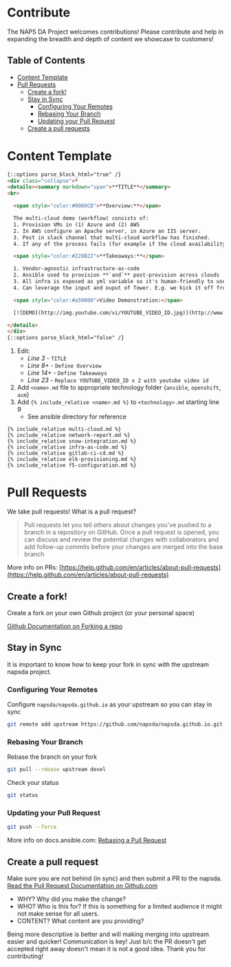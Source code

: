 # Contribute

The NAPS DA Project welcomes contributions!  Please contribute and help in expanding the breadth and depth of content we showcase to customers!

## Table of Contents

* [Content Template](#Content-Template)
* [Pull Requests ](#pull-requests)
   * [Create a fork!](#create-a-fork)
   * [Stay in Sync](#stay-in-sync)
      * [Configuring Your Remotes](#configuring-your-remotes)
      * [Rebasing Your Branch](#rebasing-your-branch)
      * [Updating your Pull Request](#updating-your-pull-request)
   * [Create a pull requests](#create-a-pull-request)

# Content Template
```html
{::options parse_block_html="true" /}
<div class="collapse">*
<details><summary markdown="span">**TITLE**</summary>
<br>

  <span style="color:#0000CD">**Overview:**</span>

  The multi-cloud demo (workflow) consists of:
  1. Provision VMs in (1) Azure and (2) AWS
  2. In AWS configure an Apache server, in Azure an IIS server.
  3. Post in slack channel that multi-cloud workflow has finished.
  4. If any of the process fails (for example if the cloud availability is full) tear down in that cloud.

  <span style="color:#228B22">**Takeaways:**</span>

  1. Vendor-agnostic infrastructure-as-code
  2. Ansible used to provision **`and`** post-provision across clouds
  3. All infra is exposed as yml variable so it's human-friendly to use while still being flexible and powerful
  4. Can leverage the input and ouput of Tower. E.g. we kick it off from hosted services catalog to trigger and post to slack after it's finished but could also be kicked off from any CMDB and integrated with other Chatops.

  <span style="color:#a50000">Video Demonstration:</span>

  [![DEMO](http://img.youtube.com/vi/YOUTUBE_VIDEO_ID.jpg)](http://www.youtube.com/watch?v=YOUTUBE_VIDEO_ID "**TITLE**"){:target="_blank"}

</details>
</div>
{::options parse_block_html="false" /}
```
1. Edit:
   - *Line 3* - `TITLE`
   - *Line 8+* - `Define Overview`
   - *Line 14+* - `Define Takeaways`
   - *Line 23* - `Replace YOUTUBE_VIDEO_ID x 2 with youtube video id`
2. Add `<name>.md` file to appropriate technology folder {`ansible`, `openshift`, `acm`}
3. Add `{% include_relative <name>.md %}` to `<technology>.md` starting line 9
   - See ansible directory for reference
```
{% include_relative multi-cloud.md %}
{% include_relative network-report.md %}
{% include_relative snow-integration.md %}
{% include_relative infra-as-code.md %}
{% include_relative gitlab-ci-cd.md %}
{% include_relative elk-provisioning.md %}
{% include_relative f5-configuration.md %}
```

# Pull Requests

We take pull requests!  What is a pull request?

>Pull requests let you tell others about changes you've pushed to a branch in a repository on GitHub. Once a pull request is opened, you can discuss and review the potential changes with collaborators and add follow-up commits before your changes are merged into the base branch

More info on PRs: [https://help.github.com/en/articles/about-pull-requests](https://help.github.com/en/articles/about-pull-requests)

## Create a fork!

Create a fork on your own Github project (or your personal space)

[Github Documentation on Forking a repo](https://help.github.com/articles/fork-a-repo/)

## Stay in Sync

It is important to know how to keep your fork in sync with the upstream napsda project.

### Configuring Your Remotes

Configure `napsda/napsda.github.io` as your upstream so you can stay in sync

```bash
git remote add upstream https://github.com/napsda/napsda.github.io.git
```

### Rebasing Your Branch

Rebase the branch on your fork

```bash
git pull --rebase upstream devel
```

Check your status

```bash
git status
```

### Updating your Pull Request

```bash
git push --force
```

More info on docs.ansible.com: [Rebasing a Pull Request](http://docs.ansible.com/ansible/latest/dev_guide/developing_rebasing.html)

## Create a pull request

Make sure you are not behind (in sync) and then submit a PR to the napsda.
[Read the Pull Request Documentation on Github.com](https://help.github.com/articles/creating-a-pull-request/)

 - WHY? Why did you make the change?
 - WHO? Who is this for?  If this is something for a limited audience it might not make sense for all users.
 - CONTENT? What content are you providing?

Being more descriptive is better and will making merging into upstream easier and quicker!  Communication is key!  Just b/c the PR doesn't get accepted right away doesn't mean it is not a good idea. Thank you for contributing!